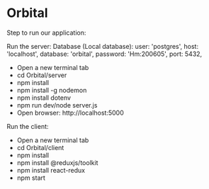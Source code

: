 # Orbital

Step to run our application:

Run the server:
Database (Local database):
user: 'postgres',
  host: 'localhost',
  database: 'orbital',
  password: 'Hm:200605',
  port: 5432,

- Open a new terminal tab
- cd Orbital/server
- npm install
- npm install -g nodemon
- npm install dotenv
- npm run dev/node server.js
- Open browser: http://localhost:5000

Run the client:
- Open a new terminal tab
- cd Orbital/client
- npm install
- npm install @reduxjs/toolkit
- npm install react-redux
- npm start


